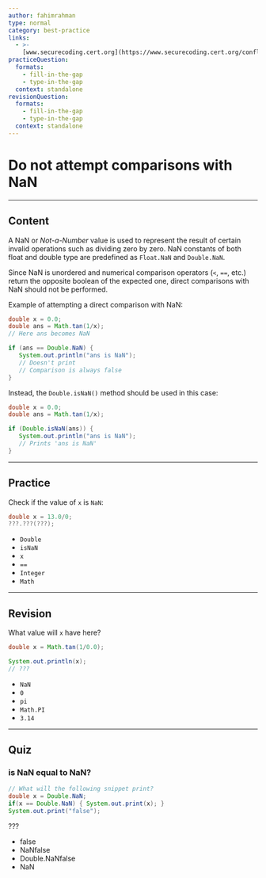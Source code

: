 ```yaml
---
author: fahimrahman
type: normal
category: best-practice
links:
  - >-
    [www.securecoding.cert.org](https://www.securecoding.cert.org/confluence/display/java/NUM07-J.+Do+not+attempt+comparisons+with+NaN){website}
practiceQuestion:
  formats:
    - fill-in-the-gap
    - type-in-the-gap
  context: standalone
revisionQuestion:
  formats:
    - fill-in-the-gap
    - type-in-the-gap
  context: standalone
---
```


# Do not attempt comparisons with NaN


---

## Content

A NaN or *Not-a-Number* value is used to represent the result of certain invalid operations such as dividing zero by zero. NaN constants of both float and double type are predefined as `Float.NaN` and `Double.NaN`.

Since NaN is unordered and numerical comparison operators (`<`, `==`, etc.) return the opposite boolean of the expected one, direct comparisons with NaN should not be performed.

Example of attempting a direct comparison with NaN:

```java
double x = 0.0;
double ans = Math.tan(1/x);
// Here ans becomes NaN

if (ans == Double.NaN) {
   System.out.println("ans is NaN");
   // Doesn't print
   // Comparison is always false
}
```

Instead, the `Double.isNaN()` method should be used in this case:

```java
double x = 0.0;
double ans = Math.tan(1/x);

if (Double.isNaN(ans)) {
   System.out.println("ans is NaN");
   // Prints 'ans is NaN'
}
```


---

## Practice

Check if the value of `x` is `NaN`:

```java
double x = 13.0/0;
???.???(???);
```

- `Double`
- `isNaN`
- `x`
- `==`
- `Integer`
- `Math`


---

## Revision

What value will `x` have here?

```java
double x = Math.tan(1/0.0);

System.out.println(x);
// ???
```

- `NaN`
- `0`
- `pi`
- `Math.PI`
- `3.14`

---

## Quiz

### is NaN equal to NaN?


```java
// What will the following snippet print?
double x = Double.NaN;
if(x == Double.NaN) { System.out.print(x); }
System.out.print("false");
```

 ???

- false
- NaNfalse
- Double.NaNfalse
- NaN
